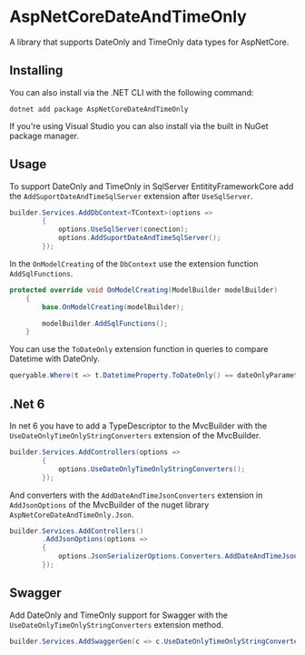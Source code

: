 # AspNetCoreDateAndTimeOnly
A library that supports DateOnly and TimeOnly data types for AspNetCore.

## Installing
You can also install via the .NET CLI with the following command:
```
dotnet add package AspNetCoreDateAndTimeOnly
```
If you're using Visual Studio you can also install via the built in NuGet package manager.

## Usage
To support DateOnly and TimeOnly in SqlServer EntitityFrameworkCore add the `AddSuportDateAndTimeSqlServer` extension after `UseSqlServer`.

```csharp
builder.Services.AddDbContext<TContext>(options =>
        {
            options.UseSqlServer(conection);
            options.AddSuportDateAndTimeSqlServer();
        });
```
In the `OnModelCreating` of the `DbContext` use the extension function `AddSqlFunctions`.
```csharp
protected override void OnModelCreating(ModelBuilder modelBuilder)
    {
        base.OnModelCreating(modelBuilder);

        modelBuilder.AddSqlFunctions();
    }
```
You can use the `ToDateOnly` extension function in queries to compare Datetime with DateOnly.

```csharp
queryable.Where(t => t.DatetimeProperty.ToDateOnly() == dateOnlyParameter)
```

## .Net 6
In net 6 you have to add a TypeDescriptor to the MvcBuilder with the `UseDateOnlyTimeOnlyStringConverters` extension of the MvcBuilder.

```csharp
builder.Services.AddControllers(options =>
        {
            options.UseDateOnlyTimeOnlyStringConverters();
        });
```
And converters with the `AddDateAndTimeJsonConverters` extension in `AddJsonOptions` of the MvcBuilder of the nuget library `AspNetCoreDateAndTimeOnly.Json`.

```csharp
builder.Services.AddControllers()
        .AddJsonOptions(options =>
        {
            options.JsonSerializerOptions.Converters.AddDateAndTimeJsonConverters();
        });
```
## Swagger
Add DateOnly and TimeOnly support for Swagger with the `UseDateOnlyTimeOnlyStringConverters` extension method.
```csharp
builder.Services.AddSwaggerGen(c => c.UseDateOnlyTimeOnlyStringConverters());
```
